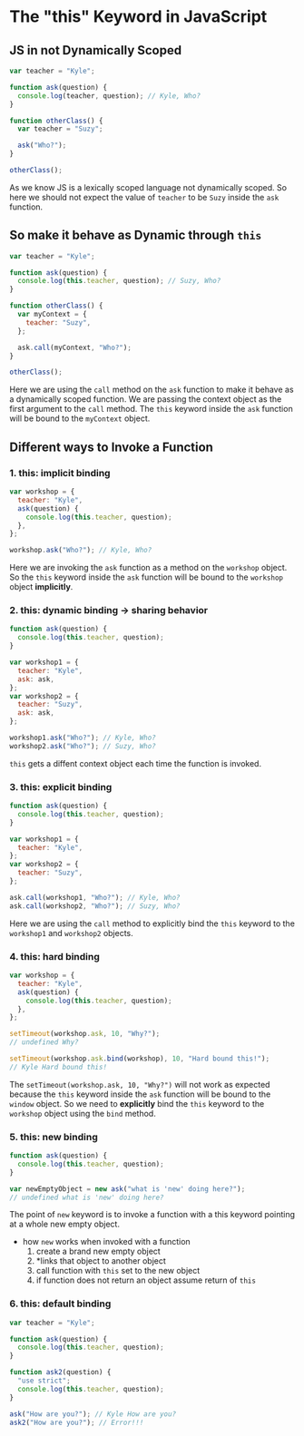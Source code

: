 # The "this" Keyword in JavaScript

## JS in not Dynamically Scoped

```js
var teacher = "Kyle";

function ask(question) {
  console.log(teacher, question); // Kyle, Who?
}

function otherClass() {
  var teacher = "Suzy";

  ask("Who?");
}

otherClass();
```

As we know JS is a lexically scoped language not dynamically scoped. So here we should not expect the value of `teacher` to be `Suzy` inside the `ask` function.

## So make it behave as Dynamic through `this`

```js
var teacher = "Kyle";

function ask(question) {
  console.log(this.teacher, question); // Suzy, Who?
}

function otherClass() {
  var myContext = {
    teacher: "Suzy",
  };

  ask.call(myContext, "Who?");
}

otherClass();
```

Here we are using the `call` method on the `ask` function to make it behave as a dynamically scoped function. We are passing the context object as the first argument to the `call` method. The `this` keyword inside the `ask` function will be bound to the `myContext` object.

## Different ways to Invoke a Function

### 1. this: implicit binding

```js
var workshop = {
  teacher: "Kyle",
  ask(question) {
    console.log(this.teacher, question);
  },
};

workshop.ask("Who?"); // Kyle, Who?
```

Here we are invoking the `ask` function as a method on the `workshop` object. So the `this` keyword inside the `ask` function will be bound to the `workshop` object **implicitly**.

### 2. this: dynamic binding -> sharing behavior

```js
function ask(question) {
  console.log(this.teacher, question);
}

var workshop1 = {
  teacher: "Kyle",
  ask: ask,
};
var workshop2 = {
  teacher: "Suzy",
  ask: ask,
};

workshop1.ask("Who?"); // Kyle, Who?
workshop2.ask("Who?"); // Suzy, Who?
```

`this` gets a diffent context object each time the function is invoked.

### 3. this: explicit binding

```js
function ask(question) {
  console.log(this.teacher, question);
}

var workshop1 = {
  teacher: "Kyle",
};
var workshop2 = {
  teacher: "Suzy",
};

ask.call(workshop1, "Who?"); // Kyle, Who?
ask.call(workshop2, "Who?"); // Suzy, Who?
```

Here we are using the `call` method to explicitly bind the `this` keyword to the `workshop1` and `workshop2` objects.

### 4. this: hard binding

```js
var workshop = {
  teacher: "Kyle",
  ask(question) {
    console.log(this.teacher, question);
  },
};

setTimeout(workshop.ask, 10, "Why?");
// undefined Why?

setTimeout(workshop.ask.bind(workshop), 10, "Hard bound this!");
// Kyle Hard bound this!
```

The `setTimeout(workshop.ask, 10, "Why?")` will not work as expected because the `this` keyword inside the `ask` function will be bound to the `window` object. So we need to **explicitly** bind the `this` keyword to the `workshop` object using the `bind` method.

### 5. this: new binding

```js
function ask(question) {
  console.log(this.teacher, question);
}

var newEmptyObject = new ask("what is 'new' doing here?");
// undefined what is 'new' doing here?
```

The point of `new` keyword is to invoke a function with a this keyword pointing at a whole new empty object.

- how `new` works when invoked with a function
  1. create a brand new empty object
  2. \*links that object to another object
  3. call function with `this` set to the new object
  4. if function does not return an object assume return of `this`

### 6. this: default binding

```js
var teacher = "Kyle";

function ask(question) {
  console.log(this.teacher, question);
}

function ask2(question) {
  "use strict";
  console.log(this.teacher, question);
}

ask("How are you?"); // Kyle How are you?
ask2("How are you?"); // Error!!!
```

